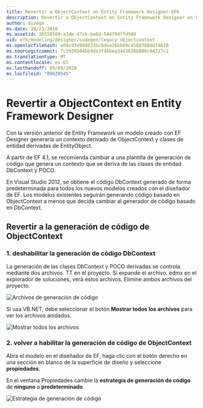 ```yaml
---
title: Revertir a ObjectContext en Entity Framework Designer-EF6
description: Revertir a ObjectContext en Entity Framework Designer en Entity Framework 6
author: divega
ms.date: 10/23/2016
ms.assetid: 36550569-a1de-47cb-ba6d-544794ffd500
uid: ef6/modeling/designer/codegen/legacy-objectcontext
ms.openlocfilehash: e09cdfe994033bc8dea26bb09c4560788dd746f8
ms.sourcegitcommit: 7c3939504bb9da3f46bea3443638b808c04227c2
ms.translationtype: MT
ms.contentlocale: es-ES
ms.lasthandoff: 09/09/2020
ms.locfileid: "89620545"
---
```

# <a name="reverting-to-objectcontext-in-entity-framework-designer"></a>Revertir a ObjectContext en Entity Framework Designer
Con la versión anterior de Entity Framework un modelo creado con EF Designer generaría un contexto derivado de ObjectContext y clases de entidad derivadas de EntityObject.

A partir de EF 4.1, se recomienda cambiar a una plantilla de generación de código que genera un contexto que se deriva de las clases de entidad DbContext y POCO.

En Visual Studio 2012, se obtiene el código DbContext generado de forma predeterminada para todos los nuevos modelos creados con el diseñador de EF. Los modelos existentes seguirán generando código basado en ObjectContext a menos que decida cambiar al generador de código basado en DbContext.

## <a name="reverting-back-to-objectcontext-code-generation"></a>Revertir a la generación de código de ObjectContext

### <a name="1-disable-dbcontext-code-generation"></a>1. deshabilitar la generación de código DbContext

La generación de las clases DbContext y POCO derivadas se controla mediante dos archivos. TT en el proyecto. Si expande el archivo. edmx en el explorador de soluciones, verá estos archivos. Elimine ambos archivos del proyecto.

![Archivos de generación de código](~/ef6/media/codegenfiles.png)

Si usa VB.NET, debe seleccionar el botón **Mostrar todos los archivos** para ver los archivos anidados.

![Mostrar todos los archivos](~/ef6/media/showallfiles.png)

### <a name="2-re-enable-objectcontext-code-generation"></a>2. volver a habilitar la generación de código de ObjectContext

Abra el modelo en el diseñador de EF, haga clic con el botón derecho en una sección en blanco de la superficie de diseño y seleccione **propiedades**.

En el ventana Propiedades cambie la **estrategia de generación de código** de **ninguno** a **predeterminado**.

![Estrategia de generación de código](~/ef6/media/codegenstrategy.png)

